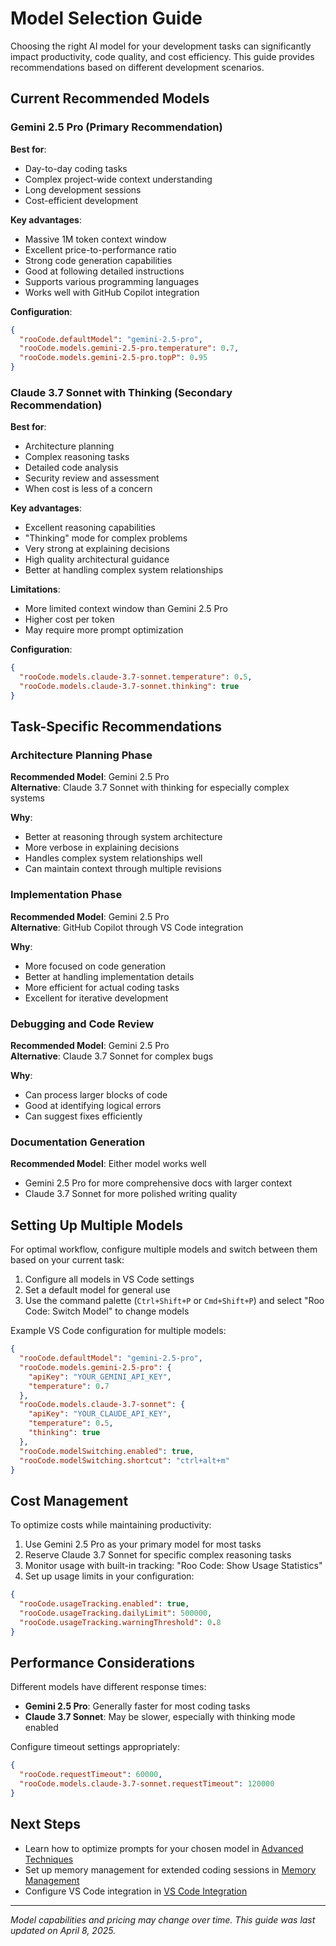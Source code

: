 # Model Selection Guide

Choosing the right AI model for your development tasks can significantly impact productivity, code quality, and cost efficiency. This guide provides recommendations based on different development scenarios.

## Current Recommended Models

### Gemini 2.5 Pro (Primary Recommendation)

**Best for**:
- Day-to-day coding tasks
- Complex project-wide context understanding
- Long development sessions
- Cost-efficient development

**Key advantages**:
- Massive 1M token context window
- Excellent price-to-performance ratio
- Strong code generation capabilities
- Good at following detailed instructions
- Supports various programming languages
- Works well with GitHub Copilot integration

**Configuration**:
```json
{
  "rooCode.defaultModel": "gemini-2.5-pro",
  "rooCode.models.gemini-2.5-pro.temperature": 0.7,
  "rooCode.models.gemini-2.5-pro.topP": 0.95
}
```

### Claude 3.7 Sonnet with Thinking (Secondary Recommendation)

**Best for**:
- Architecture planning
- Complex reasoning tasks
- Detailed code analysis
- Security review and assessment
- When cost is less of a concern

**Key advantages**:
- Excellent reasoning capabilities
- "Thinking" mode for complex problems
- Very strong at explaining decisions
- High quality architectural guidance
- Better at handling complex system relationships

**Limitations**:
- More limited context window than Gemini 2.5 Pro
- Higher cost per token
- May require more prompt optimization

**Configuration**:
```json
{
  "rooCode.models.claude-3.7-sonnet.temperature": 0.5,
  "rooCode.models.claude-3.7-sonnet.thinking": true
}
```

## Task-Specific Recommendations

### Architecture Planning Phase

**Recommended Model**: Gemini 2.5 Pro  
**Alternative**: Claude 3.7 Sonnet with thinking for especially complex systems

**Why**:
- Better at reasoning through system architecture
- More verbose in explaining decisions
- Handles complex system relationships well
- Can maintain context through multiple revisions

### Implementation Phase

**Recommended Model**: Gemini 2.5 Pro  
**Alternative**: GitHub Copilot through VS Code integration

**Why**:
- More focused on code generation
- Better at handling implementation details
- More efficient for actual coding tasks
- Excellent for iterative development

### Debugging and Code Review

**Recommended Model**: Gemini 2.5 Pro  
**Alternative**: Claude 3.7 Sonnet for complex bugs

**Why**:
- Can process larger blocks of code
- Good at identifying logical errors
- Can suggest fixes efficiently

### Documentation Generation

**Recommended Model**: Either model works well
- Gemini 2.5 Pro for more comprehensive docs with larger context
- Claude 3.7 Sonnet for more polished writing quality

## Setting Up Multiple Models

For optimal workflow, configure multiple models and switch between them based on your current task:

1. Configure all models in VS Code settings
2. Set a default model for general use
3. Use the command palette (`Ctrl+Shift+P` or `Cmd+Shift+P`) and select "Roo Code: Switch Model" to change models

Example VS Code configuration for multiple models:

```json
{
  "rooCode.defaultModel": "gemini-2.5-pro",
  "rooCode.models.gemini-2.5-pro": {
    "apiKey": "YOUR_GEMINI_API_KEY",
    "temperature": 0.7
  },
  "rooCode.models.claude-3.7-sonnet": {
    "apiKey": "YOUR_CLAUDE_API_KEY",
    "temperature": 0.5,
    "thinking": true
  },
  "rooCode.modelSwitching.enabled": true,
  "rooCode.modelSwitching.shortcut": "ctrl+alt+m"
}
```

## Cost Management

To optimize costs while maintaining productivity:

1. Use Gemini 2.5 Pro as your primary model for most tasks
2. Reserve Claude 3.7 Sonnet for specific complex reasoning tasks
3. Monitor usage with built-in tracking: "Roo Code: Show Usage Statistics"
4. Set up usage limits in your configuration:

```json
{
  "rooCode.usageTracking.enabled": true,
  "rooCode.usageTracking.dailyLimit": 500000,
  "rooCode.usageTracking.warningThreshold": 0.8
}
```

## Performance Considerations

Different models have different response times:

- **Gemini 2.5 Pro**: Generally faster for most coding tasks
- **Claude 3.7 Sonnet**: May be slower, especially with thinking mode enabled

Configure timeout settings appropriately:

```json
{
  "rooCode.requestTimeout": 60000,
  "rooCode.models.claude-3.7-sonnet.requestTimeout": 120000
}
```

## Next Steps

- Learn how to optimize prompts for your chosen model in [Advanced Techniques](advanced_techniques.md)
- Set up memory management for extended coding sessions in [Memory Management](memory_management.md)
- Configure VS Code integration in [VS Code Integration](vs_code_integration.md)

---

*Model capabilities and pricing may change over time. This guide was last updated on April 8, 2025.*
